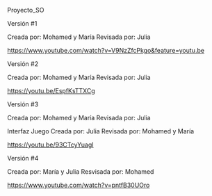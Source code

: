 Proyecto_SO

Versión #1 
    
Creada por:  Mohamed y María 
Revisada por: Julia

https://www.youtube.com/watch?v=V9NzZfcPkgo&feature=youtu.be

Versión #2

Creada por:  Mohamed y María
Revisada por: Julia

https://youtu.be/EspfKsTTXCg


Versión #3

Creada por:  Mohamed y María
Revisada por: Julia

Interfaz Juego
Creada por:  Julia 
Revisada por: Mohamed y María

https://youtu.be/93CTcyYuagI

Versión #4

Creada por: María y Julia 
Resvisada por: Mohamed 

https://www.youtube.com/watch?v=pntfB30UOro




